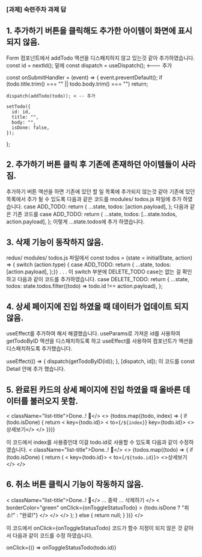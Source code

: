 ### [과제] 숙련주차 과제 답
## 1. 추가하기 버튼을 클릭해도 추가한 아이템이 화면에 표시되지 않음. 
Form 컴포넌트에서 addTodo 액션을 디스패치하지 않고 있는것 같아 추가하였습니다.
const id = nextId(); 밑에 
const dispatch = useDispatch(); <--- 추가

const onSubmitHandler = (event) => {
    event.preventDefault();
    if (todo.title.trim() === "" || todo.body.trim() === "") return;

    dispatch(addTodo(todo)); < -- 추가
    
    setTodo({
      id: id,
      title: "",
      body: "",
      isDone: false,
    });
  };


## 2. 추가하기 버튼 클릭 후 기존에 존재하던 아이템들이 사라짐.  
추가하기 버튼 액션을 하면 기존에 있던 할 일 목록에 추가되지 않는것 같아 기존에 있던 목록에서 추가 될 수 있도록 다음과 같은 코드를 modules/ todos.js 파일에 추가 하였습니다.
case ADD_TODO:
      return {
        ...state,
        todos: [action.payload],
      };
다음과 같은 기존 코드를 
case ADD_TODO:
      return {
        ...state,
        todos: [...state.todos, action.payload],
      };
이렇게 ...state.todos에 추가 하였습니다.


## 3. 삭제 기능이 동작하지 않음. 
redux/ modules/ todos.js 파일에서
const todos = (state = initialState, action) => {
  switch (action.type) {
    case ADD_TODO:
      return {
        ...state,
        todos: [action.payload],
      };}}
  .
  .
  .
이 switch 부분에 DELETE_TODO case는 없는 걸 확인하고 다음과 같이 코드를 추가하였습니다.
case DELETE_TODO:
      return {
        ...state,
        todos: state.todos.filter((todo) => todo.id !== action.payload),
      };



## 4. 상세 페이지에 진입 하였을 때 데이터가 업데이트 되지 않음.
useEffect를 추가하여 해서 해결했습니다.
useParams로 가져온 id를 사용하여 getTodoByID 액션을 디스패치하도록 하고 useEffect를 사용하여 컴포넌트가 액션을 디스패치하도록 추가했습니다.

useEffect(() => {
    dispatch(getTodoByID(id));
  }, [dispatch, id]);
이 코드를 const Detail 안에 추가 했습니다. 

## 5. 완료된 카드의 상세 페이지에 진입 하였을 때 올바른 데이터를 불러오지 못함. 

< className="list-title">Done..! 🎉</>
      <>
        {todos.map((todo, index) => {
          if (todo.isDone) {
            return 
              < key={todo.id}>
                  < to={`/${index}`} key={todo.id}>
                  <>상세보기</>
                </>
          }})}


이 코드에서 index를 사용중인데 이걸 todo.id로 사용할 수 있도록 다음과 같이 수정하였습니다. 
      < className="list-title">Done..! 🎉</>
      <>
        {todos.map((todo) => {
          if (todo.isDone) {
            return (
              < key={todo.id}>
                  < to={`/${todo.id}`}>
                  <>상세보기</>
                </>


## 6. 취소 버튼 클릭시 기능이 작동하지 않음.
 < className="list-title">Done..! 🎉</>
...
중략
...
                    삭제하기
                  </>
                  <
                    borderColor="green"
                    onClick={onToggleStatusTodo}
                  >
                    {todo.isDone ? "취소!" : "완료!"}
                  </>
                </>
              </>
            );
          } else {
            return null;
          }
        })}
      </>

이 코드에서 onClick={onToggleStatusTodo} 코드가 함수 지정이 되지 않은 것 같아서 다음과 같이 코드를 수정 하였습니다. 

onClick={() => onToggleStatusTodo(todo.id)} 